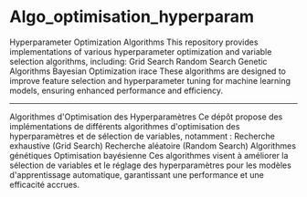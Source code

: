 # Algo_optimisation_hyperparam

Hyperparameter Optimization Algorithms This repository provides implementations of various hyperparameter optimization and variable selection algorithms, including: Grid Search Random Search Genetic Algorithms Bayesian Optimization irace These algorithms are designed to improve feature selection and hyperparameter tuning for machine learning models, ensuring enhanced performance and efficiency.
_______________________________________________________________________________________________________________________________________________________________________________________________________________________

Algorithmes d'Optimisation des Hyperparamètres Ce dépôt propose des implémentations de différents algorithmes d'optimisation des hyperparamètres et de sélection de variables, notamment : Recherche exhaustive (Grid Search) Recherche aléatoire (Random Search) Algorithmes génétiques Optimisation bayésienne Ces algorithmes visent à améliorer la sélection de variables et le réglage des hyperparamètres pour les modèles d'apprentissage automatique, garantissant une performance et une efficacité accrues.
